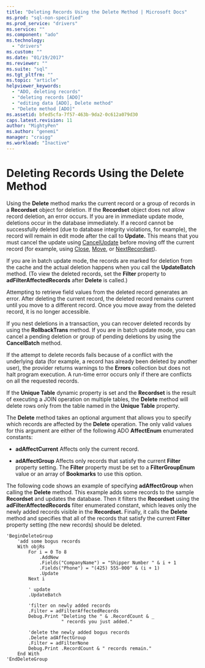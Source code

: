 ```yaml
---
title: "Deleting Records Using the Delete Method | Microsoft Docs"
ms.prod: "sql-non-specified"
ms.prod_service: "drivers"
ms.service: ""
ms.component: "ado"
ms.technology:
  - "drivers"
ms.custom: ""
ms.date: "01/19/2017"
ms.reviewer: ""
ms.suite: "sql"
ms.tgt_pltfrm: ""
ms.topic: "article"
helpviewer_keywords: 
  - "ADO, deleting records"
  - "deleting records [ADO]"
  - "editing data [ADO], Delete method"
  - "Delete method [ADO]"
ms.assetid: bfed5cfa-7f57-463b-9da2-0c612a079d30
caps.latest.revision: 11
author: "MightyPen"
ms.author: "genemi"
manager: "craigg"
ms.workload: "Inactive"
---
```

# Deleting Records Using the Delete Method
Using the **Delete** method marks the current record or a group of records in a **Recordset** object for deletion. If the **Recordset** object does not allow record deletion, an error occurs. If you are in immediate update mode, deletions occur in the database immediately. If a record cannot be successfully deleted (due to database integrity violations, for example), the record will remain in edit mode after the call to **Update.** This means that you must cancel the update using [CancelUpdate](../../../ado/reference/ado-api/cancelupdate-method-ado.md) before moving off the current record (for example, using [Close](../../../ado/reference/ado-api/close-method-ado.md), [Move](../../../ado/reference/ado-api/move-method-ado.md), or [NextRecordset](../../../ado/reference/ado-api/nextrecordset-method-ado.md)).  
  
 If you are in batch update mode, the records are marked for deletion from the cache and the actual deletion happens when you call the **UpdateBatch** method. (To view the deleted records, set the **Filter** property to **adFilterAffectedRecords** after **Delete** is called.)  
  
 Attempting to retrieve field values from the deleted record generates an error. After deleting the current record, the deleted record remains current until you move to a different record. Once you move away from the deleted record, it is no longer accessible.  
  
 If you nest deletions in a transaction, you can recover deleted records by using the **RollbackTrans** method. If you are in batch update mode, you can cancel a pending deletion or group of pending deletions by using the **CancelBatch** method.  
  
 If the attempt to delete records fails because of a conflict with the underlying data (for example, a record has already been deleted by another user), the provider returns warnings to the **Errors** collection but does not halt program execution. A run-time error occurs only if there are conflicts on all the requested records.  
  
 If the **Unique Table** dynamic property is set and the **Recordset** is the result of executing a JOIN operation on multiple tables, the **Delete** method will delete rows only from the table named in the **Unique Table** property.  
  
 The **Delete** method takes an optional argument that allows you to specify which records are affected by the **Delete** operation. The only valid values for this argument are either of the following ADO **AffectEnum** enumerated constants:  
  
-   **adAffectCurrent** Affects only the current record.  
  
-   **adAffectGroup** Affects only records that satisfy the current **Filter** property setting. The **Filter** property must be set to a **FilterGroupEnum** value or an array of **Bookmarks** to use this option.  
  
 The following code shows an example of specifying **adAffectGroup** when calling the **Delete** method. This example adds some records to the sample **Recordset** and updates the database. Then it filters the **Recordset** using the **adFilterAffectedRecords** filter enumerated constant, which leaves only the newly added records visible in the **Recordset.** Finally, it calls the **Delete** method and specifies that all of the records that satisfy the current **Filter** property setting (the new records) should be deleted.  
  
```  
'BeginDeleteGroup  
    'add some bogus records  
    With objRs  
        For i = 0 To 8  
            .AddNew  
            .Fields("CompanyName") = "Shipper Number " & i + 1  
            .Fields("Phone") = "(425) 555-000" & (i + 1)  
            .Update  
        Next i  
  
        ' update  
        .UpdateBatch  
  
        'filter on newly added records  
        .Filter = adFilterAffectedRecords  
        Debug.Print "Deleting the " & .RecordCount & _  
                    " records you just added."  
  
        'delete the newly added bogus records  
        .Delete adAffectGroup  
        .Filter = adFilterNone  
        Debug.Print .RecordCount & " records remain."  
    End With  
'EndDeleteGroup  
```
